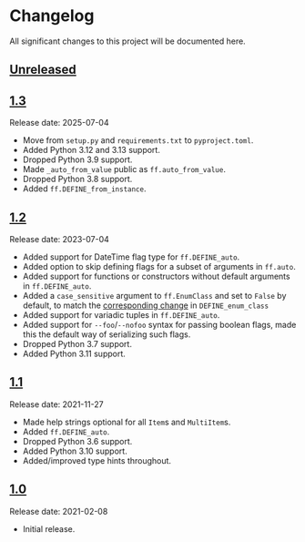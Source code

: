# Changelog

All significant changes to this project will be documented here.

## [Unreleased]

## [1.3]

Release date: 2025-07-04

*   Move from `setup.py` and `requirements.txt` to `pyproject.toml`.
*   Added Python 3.12 and 3.13 support.
*   Dropped Python 3.9 support.
*   Made `_auto_from_value` public as `ff.auto_from_value`.
*   Dropped Python 3.8 support.
*   Added `ff.DEFINE_from_instance`.

## [1.2]

Release date: 2023-07-04

*   Added support for DateTime flag type for `ff.DEFINE_auto`.
*   Added option to skip defining flags for a subset of arguments in `ff.auto`.
*   Added support for functions or constructors without default arguments in
    `ff.DEFINE_auto`.
*   Added a `case_sensitive` argument to `ff.EnumClass` and set to `False` by
    default, to match the
    [corresponding change](https://github.com/abseil/abseil-py/commit/eb94d9587c6f2eade9617237fb6bba1364226a3b)
    in `DEFINE_enum_class`
*   Added support for variadic tuples in `ff.DEFINE_auto`.
*   Added support for `--foo`/`--nofoo` syntax for passing boolean flags, made
    this the default way of serializing such flags.
*   Dropped Python 3.7 support.
*   Added Python 3.11 support.

## [1.1]

Release date: 2021-11-27

*   Made help strings optional for all `Item`s and `MultiItem`s.
*   Added `ff.DEFINE_auto`.
*   Dropped Python 3.6 support.
*   Added Python 3.10 support.
*   Added/improved type hints throughout.

## [1.0]

Release date: 2021-02-08

*   Initial release.

[Unreleased]: https://github.com/deepmind/fancyflags/compare/v1.3...HEAD
[1.3]: https://github.com/deepmind/fancyflags/compare/v1.2...v1.3
[1.2]: https://github.com/deepmind/fancyflags/compare/v1.1...v1.2
[1.1]: https://github.com/deepmind/fancyflags/compare/v1.0...v1.1
[1.0]: https://github.com/deepmind/fancyflags/releases/tag/v1.0
